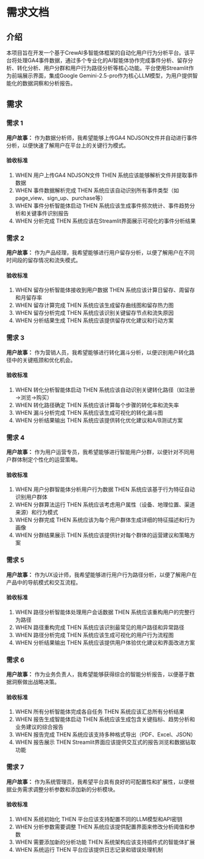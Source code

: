 # 需求文档

## 介绍

本项目旨在开发一个基于CrewAI多智能体框架的自动化用户行为分析平台。该平台将处理GA4事件数据，通过多个专业化的AI智能体协作完成事件分析、留存分析、转化分析、用户分群和用户行为路径分析等核心功能。平台使用Streamlit作为前端展示界面，集成Google Gemini-2.5-pro作为核心LLM模型，为用户提供智能化的数据洞察和分析报告。

## 需求

### 需求 1

**用户故事：** 作为数据分析师，我希望能够上传GA4 NDJSON文件并自动进行事件分析，以便快速了解用户在平台上的关键行为模式。

#### 验收标准

1. WHEN 用户上传GA4 NDJSON文件 THEN 系统应该能够解析文件并提取事件数据
2. WHEN 事件数据解析完成 THEN 系统应该自动识别所有事件类型（如page_view、sign_up、purchase等）
3. WHEN 事件分析智能体启动 THEN 系统应该生成事件频次统计、事件趋势分析和关键事件识别报告
4. WHEN 分析完成 THEN 系统应该在Streamlit界面展示可视化的事件分析结果

### 需求 2

**用户故事：** 作为产品经理，我希望能够进行用户留存分析，以便了解用户在不同时间段的留存情况和流失模式。

#### 验收标准

1. WHEN 留存分析智能体接收到用户数据 THEN 系统应该计算日留存、周留存和月留存率
2. WHEN 留存计算完成 THEN 系统应该生成留存曲线图和留存热力图
3. WHEN 留存分析完成 THEN 系统应该识别关键留存节点和流失原因
4. WHEN 分析结果生成 THEN 系统应该提供留存优化建议和行动方案

### 需求 3

**用户故事：** 作为营销人员，我希望能够进行转化漏斗分析，以便识别用户转化路径中的关键瓶颈和优化机会。

#### 验收标准

1. WHEN 转化分析智能体启动 THEN 系统应该自动识别关键转化路径（如注册→浏览→购买）
2. WHEN 转化路径确定 THEN 系统应该计算每个步骤的转化率和流失率
3. WHEN 漏斗分析完成 THEN 系统应该生成可视化的转化漏斗图
4. WHEN 分析结果输出 THEN 系统应该提供转化优化建议和A/B测试方案

### 需求 4

**用户故事：** 作为用户运营专员，我希望能够进行智能用户分群，以便针对不同用户群体制定个性化的运营策略。

#### 验收标准

1. WHEN 用户分群智能体分析用户行为数据 THEN 系统应该基于行为特征自动识别用户群体
2. WHEN 分群算法运行 THEN 系统应该考虑用户属性（设备、地理位置、渠道来源）和行为模式
3. WHEN 分群完成 THEN 系统应该为每个用户群体生成详细的特征描述和行为画像
4. WHEN 分群结果展示 THEN 系统应该提供针对每个群体的运营建议和策略方案

### 需求 5

**用户故事：** 作为UX设计师，我希望能够进行用户行为路径分析，以便了解用户在产品中的导航模式和交互流程。

#### 验收标准

1. WHEN 路径分析智能体处理用户会话数据 THEN 系统应该重构用户的完整行为路径
2. WHEN 路径重构完成 THEN 系统应该识别最常见的用户路径和异常路径
3. WHEN 路径分析完成 THEN 系统应该生成可视化的用户行为流程图
4. WHEN 分析结果输出 THEN 系统应该提供用户体验优化建议和界面改进方案

### 需求 6

**用户故事：** 作为业务负责人，我希望能够获得综合的智能分析报告，以便基于数据洞察做出战略决策。

#### 验收标准

1. WHEN 所有分析智能体完成各自任务 THEN 系统应该汇总所有分析结果
2. WHEN 报告生成智能体启动 THEN 系统应该生成包含关键指标、趋势分析和业务建议的综合报告
3. WHEN 报告完成 THEN 系统应该支持多种格式导出（PDF、Excel、JSON）
4. WHEN 报告展示 THEN Streamlit界面应该提供交互式的报告浏览和数据钻取功能

### 需求 7

**用户故事：** 作为系统管理员，我希望平台具有良好的可配置性和扩展性，以便根据业务需求调整分析参数和添加新的分析模块。

#### 验收标准

1. WHEN 系统初始化 THEN 平台应该支持配置不同的LLM模型和API密钥
2. WHEN 分析参数需要调整 THEN 系统应该提供配置界面来修改分析阈值和参数
3. WHEN 需要添加新的分析功能 THEN 系统架构应该支持插件式的智能体扩展
4. WHEN 系统运行 THEN 平台应该提供日志记录和错误处理机制